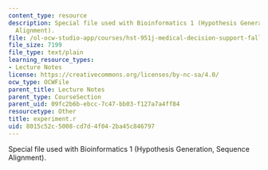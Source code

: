 ```yaml
---
content_type: resource
description: Special file used with Bioinformatics 1 (Hypothesis Generation, Sequence
  Alignment).
file: /ol-ocw-studio-app/courses/hst-951j-medical-decision-support-fall-2005/8015c52c5008cd7d4f042ba45c846797_experiment.r
file_size: 7199
file_type: text/plain
learning_resource_types:
- Lecture Notes
license: https://creativecommons.org/licenses/by-nc-sa/4.0/
ocw_type: OCWFile
parent_title: Lecture Notes
parent_type: CourseSection
parent_uid: 09fc2b6b-ebcc-7c47-bb03-f127a7a4ff84
resourcetype: Other
title: experiment.r
uid: 8015c52c-5008-cd7d-4f04-2ba45c846797
---
```

Special file used with Bioinformatics 1 (Hypothesis Generation, Sequence Alignment).